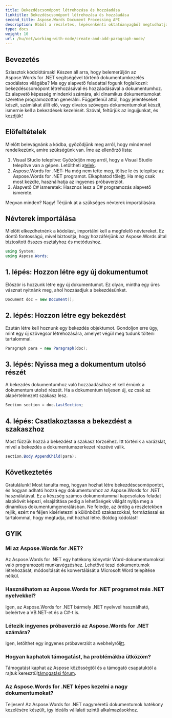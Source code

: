 ```yaml
---
title: Bekezdéscsomópont létrehozása és hozzáadása
linktitle: Bekezdéscsomópont létrehozása és hozzáadása
second_title: Aspose.Words Document Processing API
description: Ebből a részletes, lépésenkénti oktatóanyagból megtudhatja, hogyan hozhat létre és adhat hozzá bekezdéscsomópontot egy dokumentumhoz az Aspose.Words for .NET használatával.
type: docs
weight: 10
url: /hu/net/working-with-node/create-and-add-paragraph-node/
---
```

## Bevezetés

Sziasztok kódolótársak! Készen áll arra, hogy belemerüljön az Aspose.Words for .NET segítségével történő dokumentumkezelés csodálatos világába? Ma egy alapvető feladattal fogunk foglalkozni: bekezdéscsomópont létrehozásával és hozzáadásával a dokumentumhoz. Ez alapvető képesség mindenki számára, aki dinamikus dokumentumokat szeretne programozottan generálni. Függetlenül attól, hogy jelentéseket készít, számlákat állít elő, vagy divatos szöveges dokumentumokat készít, ismernie kell a bekezdések kezelését. Szóval, feltűrjük az ingujjunkat, és kezdjük!

## Előfeltételek

Mielőtt belevágnánk a kódba, győződjünk meg arról, hogy mindennel rendelkezünk, amire szükségünk van. Íme az ellenőrző lista:

1.  Visual Studio telepítve: Győződjön meg arról, hogy a Visual Studio telepítve van a gépen. Letöltheti a[telek](https://visualstudio.microsoft.com/).
2.  Aspose.Words for .NET: Ha még nem tette meg, töltse le és telepítse az Aspose.Words for .NET programot. Elkaphatod tőle[itt](https://releases.aspose.com/words/net/). Ha még csak most kezdte, használhatja az ingyenes próbaverziót.
3. Alapvető C# ismeretek: Hasznos lesz a C# programozás alapvető ismerete.

Megvan minden? Nagy! Térjünk át a szükséges névterek importálására.

## Névterek importálása

Mielőtt elkezdhetnénk a kódolást, importálni kell a megfelelő névtereket. Ez döntő fontosságú, mivel biztosítja, hogy hozzáférjünk az Aspose.Words által biztosított összes osztályhoz és metódushoz.

```csharp
using System;
using Aspose.Words;
```

## 1. lépés: Hozzon létre egy új dokumentumot

Először is hozzunk létre egy új dokumentumot. Ez olyan, mintha egy üres vásznat nyitnánk meg, ahol hozzáadjuk a bekezdésünket.

```csharp
Document doc = new Document();
```

## 2. lépés: Hozzon létre egy bekezdést

Ezután létre kell hoznunk egy bekezdés objektumot. Gondoljon erre úgy, mint egy új szövegsor létrehozására, amelyet végül meg tudunk tölteni tartalommal.

```csharp
Paragraph para = new Paragraph(doc);
```

## 3. lépés: Nyissa meg a dokumentum utolsó részét

A bekezdés dokumentumhoz való hozzáadásához el kell érnünk a dokumentum utolsó részét. Ha a dokumentum teljesen új, ez csak az alapértelmezett szakasz lesz.

```csharp
Section section = doc.LastSection;
```

## 4. lépés: Csatlakoztassa a bekezdést a szakaszhoz

Most fűzzük hozzá a bekezdést a szakasz törzséhez. Itt történik a varázslat, mivel a bekezdés a dokumentumszerkezet részévé válik.

```csharp
section.Body.AppendChild(para);
```

## Következtetés

Gratulálunk! Most tanulta meg, hogyan hozhat létre bekezdéscsomópontot, és hogyan adható hozzá egy dokumentumhoz az Aspose.Words for .NET használatával. Ez a készség számos dokumentummal kapcsolatos feladat alapkövét képezi, elsajátítása pedig a lehetőségek világát nyitja meg a dinamikus dokumentumgenerálásban. Ne feledje, az ördög a részletekben rejlik, ezért ne féljen kísérletezni a különböző szakaszokkal, formázással és tartalommal, hogy megtudja, mit hozhat létre. Boldog kódolást!

## GYIK

### Mi az Aspose.Words for .NET?
Az Aspose.Words for .NET egy hatékony könyvtár Word-dokumentumokkal való programozott munkavégzéshez. Lehetővé teszi dokumentumok létrehozását, módosítását és konvertálását a Microsoft Word telepítése nélkül.

### Használhatom az Aspose.Words for .NET programot más .NET nyelvekkel?
Igen, az Aspose.Words for .NET bármely .NET nyelvvel használható, beleértve a VB.NET-et és a C#-t is.

### Létezik ingyenes próbaverzió az Aspose.Words for .NET számára?
 Igen, letölthet egy ingyenes próbaverziót a webhelyről[itt](https://releases.aspose.com/).

### Hogyan kaphatok támogatást, ha problémákba ütközöm?
Támogatást kaphat az Aspose közösségtől és a támogató csapatuktól a rajtuk keresztül[támogatási fórum](https://forum.aspose.com/c/words/8).

### Az Aspose.Words for .NET képes kezelni a nagy dokumentumokat?
Teljesen! Az Aspose.Words for .NET nagyméretű dokumentumok hatékony kezelésére készült, így ideális vállalati szintű alkalmazásokhoz.